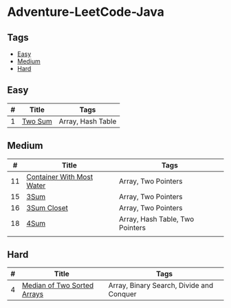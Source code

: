 # Adventure-LeetCode-Java

## Tags
- [Easy](#Easy)
- [Medium](#Medium)
- [Hard](#Hard)

## <span id="Easy">Easy</span>

| # |     Title      |        Tags       |
|---|----------------|-------------------|
| 1 | [Two Sum][001] | Array, Hash Table |





## <span id="Medium">Medium</span>

| #  |              Title               |               Tags              |
|----|----------------------------------|---------------------------------|
| 11 | [Container With Most Water][011] | Array, Two Pointers             |
| 15 | [3Sum][015]                      | Array, Two Pointers             |
| 16 | [3Sum Closet][016]               | Array, Two Pointers             |
| 18 | [4Sum][018]                      | Array, Hash Table, Two Pointers |
|    |                                  |                                 |


## <span id="Hard">Hard</span>

| # |               Title                |                   Tags                   |
|---|------------------------------------|------------------------------------------|
| 4 | [Median of Two Sorted Arrays][004] | Array, Binary Search, Divide and Conquer |



[001]: https://github.com/BraveAlan/Adventure-LeetCode-Java/blob/master/Easy/1.%20Two%20Sum.md
[004]: https://github.com/BraveAlan/Adventure-LeetCode-Java/blob/master/Hard/4.%20Median%20of%20Two%20Sorted%20Arrays.md
[011]: https://github.com/BraveAlan/Adventure-LeetCode-Java/blob/master/Medium/11.%20Container%20With%20Most%20Water.md
[015]: https://github.com/BraveAlan/Adventure-LeetCode-Java/blob/master/Medium/15.%203Sum.md
[016]: https://github.com/BraveAlan/Adventure-LeetCode-Java/blob/master/Medium/16.%203Sum%20Closest.md
[018]: https://github.com/BraveAlan/Adventure-LeetCode-Java/blob/master/Medium/18.%204Sum.md